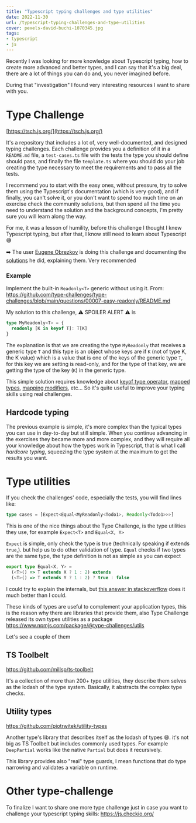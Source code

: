 ```yaml
---
title: "Typescript typing challenges and type utilities"
date: 2022-11-30
url: /typescript-typing-challenges-and-type-utilities
cover: pexels-david-buchi-1070345.jpg
tags:
- typescript
- js
---
```


Recently I was looking for more knowledge about Typescript typing, how to create more advanced and better types, and I can say that it's a big deal, there are a lot of things you can do and, you never imagined before. 

During that "investigation" I found very interesting resources I want to share with you.

# Type Challenge
[https://tsch.js.org/](https://tsch.js.org/)

It's a repository that includes a lot of, very well-documented, and designed typing challenges. Each challenge provides you a definition of it in a `README.md` file, a `test-cases.ts` file with the tests the type you should define should pass, and finally the file `template.ts` where you should do your job creating the type necessary to meet the requirements and to pass all the tests.

I recommend you to start with the easy ones, without pressure, try to solve them using the Typescript's documentation (which is very good), and if finally, you can't solve it, or you don't want to spend too much time on an exercise check the community solutions, but then spend all the time you need to understand the solution and the background concepts, I'm pretty sure you will learn along the way.

For me, it was a lesson of humility, before this challenge I thought I knew Typescript typing, but after that, I know still need to learn about Typescript :sweat_smile:

:arrow_right: The user [Eugene Obrezkov](https://github.com/ghaiklor) is doing this challenge and documenting the [solutions](https://ghaiklor.github.io/type-challenges-solutions/en/) he did, explaining them. Very recommended

### Example 
Implement the built-in `Readonly<T>` generic without using it. From: https://github.com/type-challenges/type-challenges/blob/main/questions/00007-easy-readonly/README.md

My solution to this challenge, :warning: SPOILER ALERT :warning: is

```typescript
type MyReadonly<T> = {
  readonly [K in keyof T]: T[K]
}
```

The explanation is that we are creating the type `MyReadonly` that receives a generic type `T` and this type is an object whose keys are if `K` (not of type K, the K value) which is a value that is one of the keys of the generic type `T`, for this key we are setting is read-only, and for the type of that key, we are getting the type of the key (`K`) in the generic type.

This simple solution requires knowledge about [keyof type operator](https://www.typescriptlang.org/docs/handbook/2/keyof-types.html), [mapped types](https://www.typescriptlang.org/docs/handbook/2/mapped-types.html), [mapping modifiers](https://www.typescriptlang.org/docs/handbook/2/mapped-types.html#mapping-modifiers), etc... So it's quite useful to improve your typing skills using real challenges.

## Hardcode typing
The previous example is simple, it's more complex than the typical types you can use in day-to-day but still simple.
When you continue advancing in the exercises they became more and more complex, and they will require all your knowledge about how the types work in Typescript, that is what I call _hardcore typing_, squeezing the type system at the maximum to get the results you want.

# Type utilities
If you check the challenges' code, especially the tests, you will find lines like:
```typescript
type cases = [Expect<Equal<MyReadonly<Todo1>, Readonly<Todo1>>>]
```
This is one of the nice things about the Type Challenge, is the type utilities they use, for example `Expect<T>` and `Equal<X, Y>`

`Expect` is simple, only check the type is true (technically speaking if extends `true`,). but help us to do other validation of type.
`Equal` checks if two types are the same type, the type definition is not as simple as you can expect
```typescript
export type Equal<X, Y> =
  (<T>() => T extends X ? 1 : 2) extends
  (<T>() => T extends Y ? 1 : 2) ? true : false
```
I could try to explain the internals, but [this answer in stackoverflow](https://stackoverflow.com/a/68963796/4925419) does it much better than I could.

These kinds of types are useful to complement your application types, this is the reason why there are libraries that provide them, also Type Challenge released its own types utilities as a package https://www.npmjs.com/package/@type-challenges/utils 

Let's see a couple of them 

## TS Toolbelt 
https://github.com/millsp/ts-toolbelt

It's a collection of more than 200+ type utilities, they describe them selves as the lodash of the type system. Basically, it  abstracts the complex type checks.

## Utility types
https://github.com/piotrwitek/utility-types

Another type's library that describes itself as the lodash of types :smile:. it's not big as TS Toolbelt but includes commonly used types. For example `DeepPartial` works like the native `Partial` but does it recursively.

This library provides also "real" type guards, I mean functions that do type narrowing and validates a variable on runtime.

# Other type-challenge
To finalize I want to share one more type challenge just in case you want to challenge your typescript typing skills: https://js.checkio.org/
